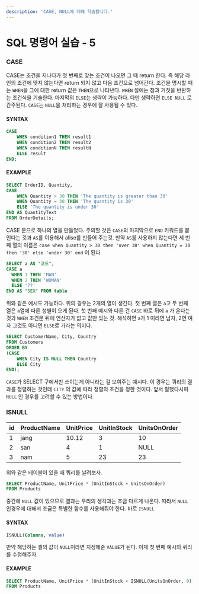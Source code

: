 ```yaml
---
description: 'CASE, NULL에 대해 학습합니다.'
---
```


# SQL 명령어 실습 - 5

### CASE

CASE는 조건을 지나다가 첫 번째로 맞는 조건이 나오면 그 때 return 한다. 즉 해당 라인의 조건에 맞지 않는다면 return 되지 않고 다음 조건으로 넘어간다. 조건을 명시할 때는 `WHEN`을 그에 대한 return 값은 `THEN`으로 나타낸다. `WHEN` 절에는 참과 거짓을 반환하는 조건식을 기술한다. 마지막의 `ELSE`는 생략이 가능하다. 다만 생략하면 `ELSE NULL` 로 간주된다. `CASE`는 `NULL`을 처리하는 경우에 잘 사용될 수 있다.

#### SYNTAX

```sql
CASE
    WHEN condition1 THEN result1
    WHEN condition2 THEN result2
    WHEN conditionN THEN resultN
    ELSE result
END;
```

#### EXAMPLE

```sql
SELECT OrderID, Quantity,
CASE
    WHEN Quantity > 30 THEN 'The quantity is greater than 30'
    WHEN Quantity = 30 THEN 'The quantity is 30'
    ELSE 'The quantity is under 30'
END AS QuantityText
FROM OrderDetails;
```

CASE 문으로 하나의 열을 만들었다. 주의할 것은 `CASE`의 마지막으로 `END` 키워드를 붙인다는 것과 `AS`를 이용해서 alise를 만들어 주는것. 만약 `AS`를 사용하지 않는다면 세 번째 열의 이름은 `case when Quantity > 30 then 'over 30' when Quantity = 30 then '30' else 'under 30' end` 이 된다.

```sql
SELECT a AS "코드",
CASE a
  WHEN 1 THEN 'MAN'
  WHEN 2 THEN 'WOMAN'
  ELSE '??'
END AS "SEX" FROM table
```

위와 같은 예시도 가능하다. 위의 경우는 2개의 열이 생긴다. 첫 번째 열은 `a`고 두 번째 열은 `a`열에 따른 성별이 오게 된다. 첫 번째 예시와 다른 건 `CASE` 바로 뒤에 `a` 가 온다는 것과 `WHEN` 조건문 뒤에 연산자가 없고 값만 있는 것. 해석하면 `a`가 1 이라면 남자, 2면 여자 그것도 아니면 `ELSE`로 가라는 의미다.

```sql
SELECT CustomerName, City, Country
FROM Customers
ORDER BY
(CASE
    WHEN City IS NULL THEN Country
    ELSE City
END);
```

`CASE`가 SELECT 구에서만 쓰이는게 아니라는 걸 보여주는 예시다. 이 경우는 쿼리의 결과를 정렬하는 것인데 `CITY` 의 값에 따라 정렬의 조건을 정한 것이다. 앞서 말했다시피 `NULL` 인 경우를 고려할 수 있는 방법이다.

### ISNULL

| id | ProductName | UnitPrice | UnitInStock | UnitsOnOrder |
| :--- | :--- | :--- | :--- | :--- |
| 1 | jang | 10.12 | 3 | 10 |
| 2 | san | 4 | 1 | NULL |
| 3 | nam | 5 | 23 | 23 |

위와 같은 테이블이 있을 때 쿼리를 날려보자.

```sql
SELECT ProductName, UnitPrice * (UnitInStock + UnitsOnOrder)
FROM Products
```

중간에 `NULL` 값이 있으므로 결과는 우리의 생각과는 조금 다르게 나온다. 따라서 `NULL` 인경우에 대해서 조금은 특별한 함수를 사용해줘야 한다. 바로 `ISNULL`

#### SYNTAX

```sql
ISNULL(Columns, value)
```

만약 해당하는 셀의 값이 `NULL`이라면 지정해준 `VALUE`가 된다. 이제 첫 번째 예시의 쿼리를 수정해주자.

#### EXAMPLE

```sql
SELECT ProductName, UnitPrice * (UnitInStock + ISNULL(UnitsOnOrder, 0))
FROM Products
```

